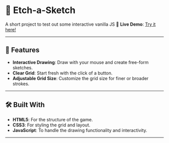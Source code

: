 # 🎨 Etch-a-Sketch

A short project to test out some interactive vanilla JS
🚀 **Live Demo**: [Try it here!](https://nelsoon-ds.github.io/Etch-a-Sketch/)

---

## 🌟 Features

- **Interactive Drawing**: Draw with your mouse and create free-form sketches.
- **Clear Grid**: Start fresh with the click of a button.
- **Adjustable Grid Size**: Customize the grid size for finer or broader strokes.

---

## 🛠️ Built With

- **HTML5**: For the structure of the game.
- **CSS3**: For styling the grid and layout.
- **JavaScript**: To handle the drawing functionality and interactivity.

---

